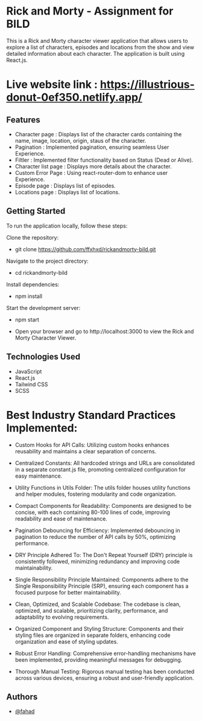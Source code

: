 
# Rick and Morty - Assignment for BILD

This is a Rick and Morty character viewer application that allows users to explore a list of characters, episodes and locations from the show and view detailed information about each character. The application is built using React.js.

# Live website link : <https://illustrious-donut-0ef350.netlify.app/>
## Features

- Character page : Displays list of the character cards containing the name, image, location, origin, staus of the character.
- Pagination : Implemented pagination, ensuring seamless User Experience.
- Filtler : Implemented filter functionality based on Status (Dead or Alive).  
- Character list page : Displays more details about the character.
- Custom Error Page : Using react-router-dom to enhance user Experience.
- Episode page : Displays list of episodes.
- Locations page : Displays list of locations.


## Getting Started
To run the application locally, follow these steps:

Clone the repository:
- git clone <https://github.com/ffxhxd/rickandmorty-bild.git>

Navigate to the project directory:
- cd rickandmorty-bild

Install dependencies:
- npm install

Start the development server:
- npm start

- Open your browser and go to http://localhost:3000 to view the Rick and Morty Character Viewer.


## Technologies Used

- JavaScript 
- React.js
- Tailwind CSS
- SCSS 

# Best Industry Standard Practices Implemented:

- Custom Hooks for API Calls:
Utilizing custom hooks enhances reusability and maintains a clear separation of concerns.

- Centralized Constants:
All hardcoded strings and URLs are consolidated in a separate constant.js file, promoting centralized configuration for easy maintenance.

- Utility Functions in Utils Folder:
The utils folder houses utility functions and helper modules, fostering modularity and code organization.

- Compact Components for Readability:
Components are designed to be concise, with each containing 80-100 lines of code, improving readability and ease of maintenance.

- Pagination Debouncing for Efficiency:
Implemented debouncing in pagination to reduce the number of API calls by 50%, optimizing performance.

- DRY Principle Adhered To:
The Don't Repeat Yourself (DRY) principle is consistently followed, minimizing redundancy and improving code maintainability.

- Single Responsibility Principle Maintained:
Components adhere to the Single Responsibility Principle (SRP), ensuring each component has a focused purpose for better maintainability.

- Clean, Optimized, and Scalable Codebase:
The codebase is clean, optimized, and scalable, prioritizing clarity, performance, and adaptability to evolving requirements.

- Organized Component and Styling Structure:
Components and their styling files are organized in separate folders, enhancing code organization and ease of styling updates.

- Robust Error Handling:
Comprehensive error-handling mechanisms have been implemented, providing meaningful messages for debugging.

- Thorough Manual Testing:
Rigorous manual testing has been conducted across various devices, ensuring a robust and user-friendly application.
## Authors

- [@fahad](https://www.github.com/ffxhxd)

